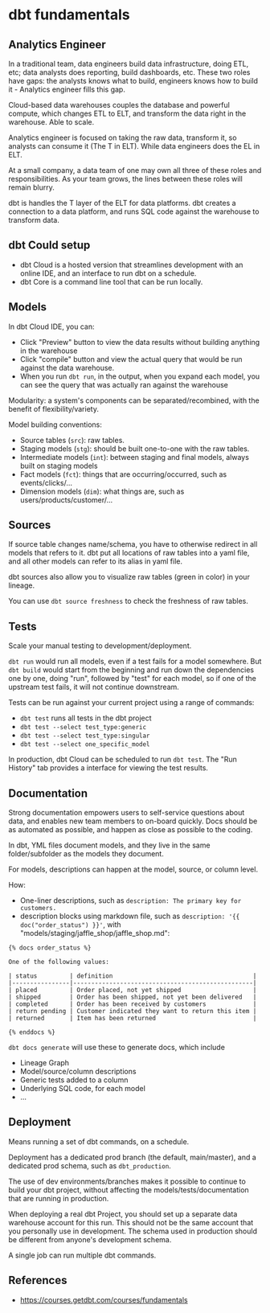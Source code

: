 # dbt fundamentals
## Analytics Engineer
In a traditional team, data engineers build data infrastructure, doing ETL, etc; data analysts does reporting, build dashboards, etc. These two roles have gaps: the analysts knows what to build, engineers knows how to build it - Analytics engineer fills this gap. 

Cloud-based data warehouses couples the database and powerful compute, which changes ETL to ELT, and transform the data right in the warehouse. Able to scale. 

Analytics engineer is focused on taking the raw data, transform it, so analysts can consume it (The T in ELT). While data engineers does the EL in ELT.  

At a small company, a data team of one may own all three of these roles and responsibilities. As your team grows, the lines between these roles will remain blurry.

dbt is handles the T layer of the ELT for data platforms. dbt creates a connection to a data platform, and runs SQL code against the warehouse to transform data. 

## dbt Could setup
- dbt Cloud is a hosted version that streamlines development with an online IDE, and an interface to run dbt on a schedule.
- dbt Core is a command line tool that can be run locally.

## Models
In dbt Cloud IDE, you can: 
- Click "Preview" button to view the data results without building anything in the warehouse
- Click "compile" button and view the actual query that would be run against the data warehouse. 
- When you run `dbt run`, in the output, when you expand each model, you can see the query that was actually ran against the warehouse

Modularity: a system's components can be separated/recombined, with the benefit of flexibility/variety.

Model building conventions:
- Source tables (`src`): raw tables. 
- Staging models (`stg`): should be built one-to-one with the raw tables. 
- Intermediate models (`int`): between staging and final models, always built on staging models
- Fact models (`fct`): things that are occurring/occurred, such as events/clicks/...
- Dimension models (`dim`): what things are, such as users/products/customer/...

## Sources
If source table changes name/schema, you have to otherwise redirect in all models that refers to it. dbt put all locations of raw tables into a yaml file, and all other models can refer to its alias in yaml file. 

dbt sources also allow you to visualize raw tables (green in color) in your lineage. 

You can use `dbt source freshness` to check the freshness of raw tables.

## Tests
Scale your manual testing to development/deployment. 

`dbt run` would run all models, even if a test fails for a model somewhere. But `dbt build` would start from the beginning and run down the dependencies one by one, doing "run", followed by "test" for each model, so if one of the upstream test fails, it will not continue downstream. 

Tests can be run against your current project using a range of commands:
- `dbt test` runs all tests in the dbt project
- `dbt test --select test_type:generic`
- `dbt test --select test_type:singular`
- `dbt test --select one_specific_model`

In production, dbt Cloud can be scheduled to run `dbt test`. The "Run History" tab provides a interface for viewing the test results.

## Documentation
Strong documentation empowers users to self-service questions about data, and enables new team members to on-board quickly. Docs should be as automated as possible, and happen as close as possible to the coding.

In dbt, YML files document models, and they live in the same folder/subfolder as the models they document.

For models, descriptions can happen at the model, source, or column level.

How: 
- One-liner descriptions, such as `description: The primary key for customers.` 
- description blocks using markdown file, such as `description: '{{ doc("order_status") }}'`, with "models/staging/jaffle_shop/jaffle_shop.md":
```
{% docs order_status %}
	
One of the following values: 

| status         | definition                                       |
|----------------|--------------------------------------------------|
| placed         | Order placed, not yet shipped                    |
| shipped        | Order has been shipped, not yet been delivered   |
| completed      | Order has been received by customers             |
| return pending | Customer indicated they want to return this item |
| returned       | Item has been returned                           |

{% enddocs %}
```

`dbt docs generate` will use these to generate docs, which include
- Lineage Graph
- Model/source/column descriptions
- Generic tests added to a column
- Underlying SQL code, for each model
- ...


## Deployment
Means running a set of dbt commands, on a schedule. 

Deployment has a dedicated prod branch (the default, main/master), and a dedicated prod schema, such as `dbt_production`. 

The use of dev environments/branches makes it possible to continue to build your dbt project, without affecting the models/tests/documentation that are running in production.

When deploying a real dbt Project, you should set up a separate data warehouse account for this run. This should not be the same account that you personally use in development. The schema used in production should be different from anyone's development schema.

A single job can run multiple dbt commands. 

## References
- https://courses.getdbt.com/courses/fundamentals
